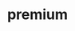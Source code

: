 ---
layout: "category-page"
title: "premium"
description: "Tải Graphic Elements: icon, pattern, UI assets."
permalink: "/category/premium/"
image: "/assets/images/affiliates.jpg"
color: "#121826"
---